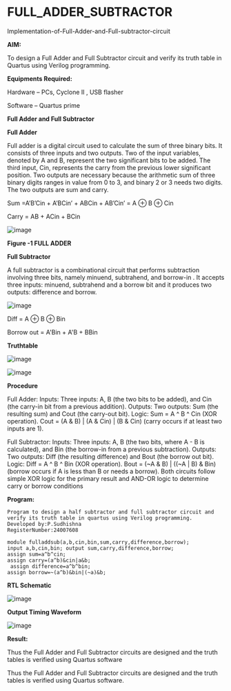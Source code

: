 # FULL_ADDER_SUBTRACTOR

Implementation-of-Full-Adder-and-Full-subtractor-circuit

**AIM:**

To design a Full Adder and Full Subtractor circuit and verify its truth table in Quartus using Verilog programming.

**Equipments Required:**

Hardware – PCs, Cyclone II , USB flasher

Software – Quartus prime

**Full Adder and Full Subtractor**

**Full Adder**

Full adder is a digital circuit used to calculate the sum of three binary bits. It consists of three inputs and two outputs. Two of the input variables, denoted by A and B, represent the two significant bits to be added. The third input, Cin, represents the carry from the previous lower significant position. Two outputs are necessary because the arithmetic sum of three binary digits ranges in value from 0 to 3, and binary 2 or 3 needs two digits. The two outputs are sum and carry.

Sum =A’B’Cin + A’BCin’ + ABCin + AB’Cin’ = A ⊕ B ⊕ Cin 

Carry = AB + ACin + BCin

![image](https://github.com/naavaneetha/FULL_ADDER_SUBTRACTOR/assets/154305477/0f30ba51-5ffb-4198-845f-18e054f675e7)

**Figure -1 FULL ADDER**

**Full Subtractor**

A full subtractor is a combinational circuit that performs subtraction involving three bits, namely minuend, subtrahend, and borrow-in . It accepts three inputs: minuend, subtrahend and a borrow bit and it produces two outputs: difference and borrow.

![image](https://github.com/naavaneetha/FULL_ADDER_SUBTRACTOR/assets/154305477/02b24f51-ab51-4304-9ad6-7b81ffc1ead5)

Diff = A ⊕ B ⊕ Bin 

Borrow out = A'Bin + A'B + BBin

**Truthtable**

![image](https://github.com/user-attachments/assets/37201bb7-2f6e-4777-962d-83671cda89d3)

![image](https://github.com/user-attachments/assets/2b4a451e-d69a-4c62-a8a0-d909363a1bd4)

**Procedure**

Full Adder:
 Inputs: Three inputs: A, B (the two bits to be added), and Cin (the carry-in bit from a previous
 addition). Outputs: Two outputs: Sum (the resulting sum) and Cout (the carry-out bit). Logic: Sum =
 A ^ B ^ Cin (XOR operation). Cout = (A & B) | (A & Cin) | (B & Cin) (carry occurs if at least two
 inputs are 1).

 Full Subtractor:
 Inputs: Three inputs: A, B (the two bits, where A - B is calculated), and Bin (the borrow-in from a
 previous subtraction). Outputs: Two outputs: Diff (the resulting difference) and Bout (the borrow
out bit). Logic: Diff = A ^ B ^ Bin (XOR operation). Bout = (~A & B) | ((~A | B) & Bin) (borrow occurs
 if A is less than B or needs a borrow). Both circuits follow simple XOR logic for the primary result
 and AND-OR logic to determine carry or borrow conditions

**Program:**
```
Program to design a half subtractor and full subtractor circuit and verify its truth table in quartus using Verilog programming.
Developed by:P.Sudhishna
RegisterNumber:24007608
```
```
module fulladdsub(a,b,cin,bin,sum,carry,difference,borrow); 
input a,b,cin,bin; output sum,carry,difference,borrow; 
assign sum=a^b^cin; 
assign carry=(a^b)&cin|a&b;
 assign difference=a^b^bin; 
assign borrow=~(a^b)&bin|(~a)&b;
```


**RTL Schematic**

![image](https://github.com/user-attachments/assets/4691e0c6-9eea-4919-892f-d7e64a7bddaa)



**Output Timing Waveform**

![image](https://github.com/user-attachments/assets/893e44f0-2c95-4965-815c-0649f54cdb73)

**Result:**

 Thus the Full Adder and Full Subtractor circuits are designed and the truth tables is verified using
 Quartus software

Thus the Full Adder and Full Subtractor circuits are designed and the truth tables is verified using Quartus software.




